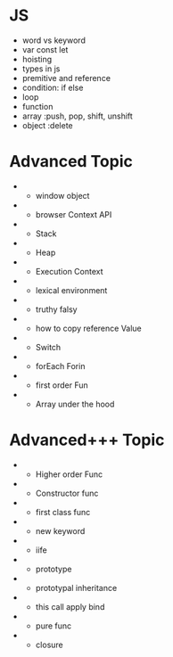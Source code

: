 # JS

- word vs keyword
- var const let
- hoisting
- types in js
- premitive and reference
- condition: if else
- loop
- function
- array :push, pop, shift, unshift
- object :delete

# Advanced Topic

- - window object
- - browser Context API
- - Stack
- - Heap
- - Execution Context
- - lexical environment
- - truthy falsy
- - how to copy reference Value
- - Switch
- - forEach Forin
- - first order Fun
- - Array under the hood

# Advanced+++ Topic

- - Higher order Func
- - Constructor func
- - first class func
- - new keyword
- - iife
- - prototype
- - prototypal inheritance
- - this call apply bind
- - pure func
- - closure
